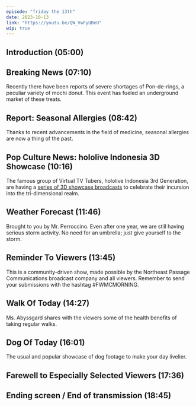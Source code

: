 ```yaml
---
episode: "friday the 13th"
date: 2023-10-13
link: "https://youtu.be/QW_VwFyUBeU"
wip: true
---
```


## Introduction (05:00)

## Breaking News (07:10)

Recently there have been reports of severe shortages of Pon-de-rings, a peculiar variety of mochi donut. This event has fueled an underground market of these treats.

## Report: Seasonal Allergies (08:42)

Thanks to recent advancements in the field of medicine, seasonal allergies are now a thing of the past.

## Pop Culture News: hololive Indonesia 3D Showcase (10:16)

The famous group of Virtual TV Tubers, hololive Indonesia 3rd Generation, are having a [series of 3D showcase broadcasts](https://twitter.com/hololive_Id/status/1712090688505127387) to celebrate their incursion into the tri-dimensional realm.

## Weather Forecast (11:46)

Brought to you by Mr. Perroccino. Even after one year, we are still having serious storm activity. No need for an umbrella; just give yourself to the storm.

## Reminder To Viewers (13:45)

This is a community-driven show, made possible by the Northeast Passage Communications broadcast company and all viewers. Remember to send your submissions with the hashtag \#FWMCMORNING.

## Walk Of Today (14:27)

Ms. Abyssgard shares with the viewers some of the health benefits of taking regular walks.

## Dog Of Today (16:01)

The usual and popular showcase of dog footage to make your day livelier.

## Farewell to Especially Selected Viewers (17:36)

## Ending screen / End of transmission (18:45)
